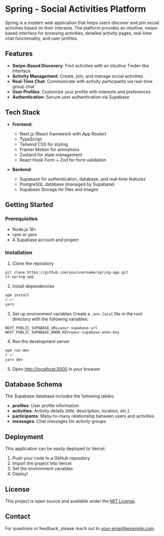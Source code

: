 # Spring - Social Activities Platform

Spring is a modern web application that helps users discover and join social activities based on their interests. The platform provides an intuitive, swipe-based interface for browsing activities, detailed activity pages, real-time chat functionality, and user profiles.

## Features

- **Swipe-Based Discovery**: Find activities with an intuitive Tinder-like interface
- **Activity Management**: Create, join, and manage social activities
- **Real-Time Chat**: Communicate with activity participants via real-time group chat
- **User Profiles**: Customize your profile with interests and preferences
- **Authentication**: Secure user authentication via Supabase

## Tech Stack

- **Frontend**: 
  - Next.js (React framework with App Router)
  - TypeScript
  - Tailwind CSS for styling
  - Framer Motion for animations
  - Zustand for state management
  - React Hook Form + Zod for form validation

- **Backend**:
  - Supabase for authentication, database, and real-time features
  - PostgreSQL database (managed by Supabase)
  - Supabase Storage for files and images

## Getting Started

### Prerequisites

- Node.js 18+ 
- npm or yarn
- A Supabase account and project

### Installation

1. Clone the repository
```bash
git clone https://github.com/yourusername/spring-app.git
cd spring-app
```

2. Install dependencies
```bash
npm install
# or
yarn
```

3. Set up environment variables
Create a `.env.local` file in the root directory with the following variables:
```
NEXT_PUBLIC_SUPABASE_URL=your-supabase-url
NEXT_PUBLIC_SUPABASE_ANON_KEY=your-supabase-anon-key
```

4. Run the development server
```bash
npm run dev
# or
yarn dev
```

5. Open [http://localhost:3000](http://localhost:3000) in your browser

## Database Schema

The Supabase database includes the following tables:

- **profiles**: User profile information
- **activities**: Activity details (title, description, location, etc.)
- **participants**: Many-to-many relationship between users and activities
- **messages**: Chat messages for activity groups

## Deployment

This application can be easily deployed to Vercel:

1. Push your code to a GitHub repository
2. Import the project into Vercel
3. Set the environment variables
4. Deploy!

## License

This project is open source and available under the [MIT License](LICENSE).

## Contact

For questions or feedback, please reach out to [your-email@example.com](mailto:your-email@example.com).

